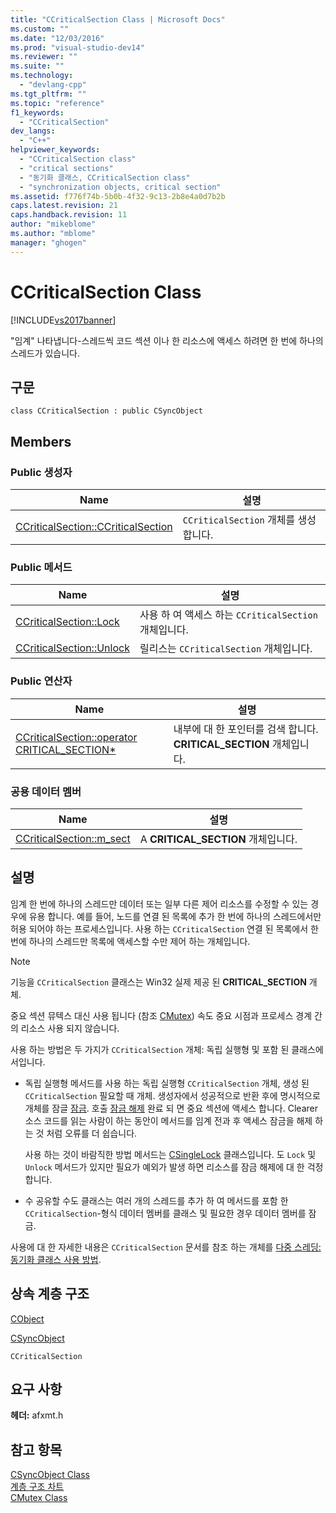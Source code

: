 ```yaml
---
title: "CCriticalSection Class | Microsoft Docs"
ms.custom: ""
ms.date: "12/03/2016"
ms.prod: "visual-studio-dev14"
ms.reviewer: ""
ms.suite: ""
ms.technology: 
  - "devlang-cpp"
ms.tgt_pltfrm: ""
ms.topic: "reference"
f1_keywords: 
  - "CCriticalSection"
dev_langs: 
  - "C++"
helpviewer_keywords: 
  - "CCriticalSection class"
  - "critical sections"
  - "동기화 클래스, CCriticalSection class"
  - "synchronization objects, critical section"
ms.assetid: f776f74b-5b0b-4f32-9c13-2b8e4a0d7b2b
caps.latest.revision: 21
caps.handback.revision: 11
author: "mikeblome"
ms.author: "mblome"
manager: "ghogen"
---
```

# CCriticalSection Class
[!INCLUDE[vs2017banner](../../assembler/inline/includes/vs2017banner.md)]

"임계" 나타냅니다\-스레드씩 코드 섹션 이나 한 리소스에 액세스 하려면 한 번에 하나의 스레드가 있습니다.  
  
## 구문  
  
```  
class CCriticalSection : public CSyncObject  
```  
  
## Members  
  
### Public 생성자  
  
|Name|설명|  
|----------|--------|  
|[CCriticalSection::CCriticalSection](../Topic/CCriticalSection::CCriticalSection.md)|`CCriticalSection` 개체를 생성합니다.|  
  
### Public 메서드  
  
|Name|설명|  
|----------|--------|  
|[CCriticalSection::Lock](../Topic/CCriticalSection::Lock.md)|사용 하 여 액세스 하는 `CCriticalSection` 개체입니다.|  
|[CCriticalSection::Unlock](../Topic/CCriticalSection::Unlock.md)|릴리스는 `CCriticalSection` 개체입니다.|  
  
### Public 연산자  
  
|Name|설명|  
|----------|--------|  
|[CCriticalSection::operator CRITICAL\_SECTION\*](../Topic/CCriticalSection::operator%20CRITICAL_SECTION*.md)|내부에 대 한 포인터를 검색 합니다.  **CRITICAL\_SECTION** 개체입니다.|  
  
### 공용 데이터 멤버  
  
|Name|설명|  
|----------|--------|  
|[CCriticalSection::m\_sect](../Topic/CCriticalSection::m_sect.md)|A  **CRITICAL\_SECTION** 개체입니다.|  
  
## 설명  
 임계 한 번에 하나의 스레드만 데이터 또는 일부 다른 제어 리소스를 수정할 수 있는 경우에 유용 합니다.  예를 들어, 노드를 연결 된 목록에 추가 한 번에 하나의 스레드에서만 허용 되어야 하는 프로세스입니다.  사용 하는 `CCriticalSection` 연결 된 목록에서 한 번에 하나의 스레드만 목록에 액세스할 수만 제어 하는 개체입니다.  
  
> [!NOTE]
>  기능을 `CCriticalSection` 클래스는 Win32 실제 제공 된  **CRITICAL\_SECTION** 개체.  
  
 중요 섹션 뮤텍스 대신 사용 됩니다 \(참조  [CMutex](../../mfc/reference/cmutex-class.md)\) 속도 중요 시점과 프로세스 경계 간의 리소스 사용 되지 않습니다.  
  
 사용 하는 방법은 두 가지가 `CCriticalSection` 개체: 독립 실행형 및 포함 된 클래스에서입니다.  
  
-   독립 실행형 메서드를 사용 하는 독립 실행형 `CCriticalSection` 개체, 생성 된 `CCriticalSection` 필요할 때 개체.  생성자에서 성공적으로 반환 후에 명시적으로 개체를 잠글  [잠금](../Topic/CCriticalSection::Lock.md).  호출  [잠금 해제](../Topic/CCriticalSection::Unlock.md) 완료 되 면 중요 섹션에 액세스 합니다.  Clearer 소스 코드를 읽는 사람이 하는 동안이 메서드를 임계 전과 후 액세스 잠금을 해제 하는 것 처럼 오류를 더 쉽습니다.  
  
     사용 하는 것이 바람직한 방법 메서드는  [CSingleLock](../../mfc/reference/csinglelock-class.md) 클래스입니다.  도 `Lock` 및 `Unlock` 메서드가 있지만 필요가 예외가 발생 하면 리소스를 잠금 해제에 대 한 걱정 합니다.  
  
-   수 공유할 수도 클래스는 여러 개의 스레드를 추가 하 여 메서드를 포함 한 `CCriticalSection`\-형식 데이터 멤버를 클래스 및 필요한 경우 데이터 멤버를 잠금.  
  
 사용에 대 한 자세한 내용은 `CCriticalSection` 문서를 참조 하는 개체를  [다중 스레딩: 동기화 클래스 사용 방법](../../parallel/multithreading-how-to-use-the-synchronization-classes.md).  
  
## 상속 계층 구조  
 [CObject](../../mfc/reference/cobject-class.md)  
  
 [CSyncObject](../../mfc/reference/csyncobject-class.md)  
  
 `CCriticalSection`  
  
## 요구 사항  
 **헤더:**  afxmt.h  
  
## 참고 항목  
 [CSyncObject Class](../../mfc/reference/csyncobject-class.md)   
 [계층 구조 차트](../../mfc/hierarchy-chart.md)   
 [CMutex Class](../../mfc/reference/cmutex-class.md)